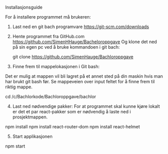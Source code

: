 Installasjonsguide

For å installere programmet må brukeren:
1.	Last ned en git bach programvare
https://git-scm.com/downloads

2.	Hente programmet fra GitHub.com
https://github.com/SimenHHauge/Bacheloroppgave
Og klone det ned på sin egen pc ved å bruke kommandoen i git bach:
	
	git clone https://github.com/SimenHauge/Bachloroppgave
  
3.	Finne frem til mappelokasjonen i Git bash:

Det er mulig at mappen vil bli lagret på et annet sted på din maskin hvis man har brukt git bash før. Se mappeveien over input feltet for å finne frem til riktig mappe.

  cd /c/Bachlorkode/Bachloroppgave/bachlor

4.	Last ned nødvendige pakker:
For at programmet skal kunne kjøre lokalt er det et par react-pakker som er nødvendig å laste ned i prosjektmappen.

  npm install
  npm install react-router-dom
  npm install react-helmet


5.	Start applikasjonen

  npm start
